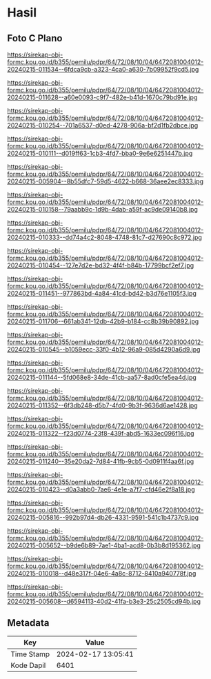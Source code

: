 # Hasil

## Foto C Plano

https://sirekap-obj-formc.kpu.go.id/b355/pemilu/pdpr/64/72/08/10/04/6472081004012-20240215-011534--6fdca9cb-a323-4ca0-a630-7b09952f9cd5.jpg

https://sirekap-obj-formc.kpu.go.id/b355/pemilu/pdpr/64/72/08/10/04/6472081004012-20240215-011628--a60e0093-c9f7-482e-b41d-1670c79bd91e.jpg

https://sirekap-obj-formc.kpu.go.id/b355/pemilu/pdpr/64/72/08/10/04/6472081004012-20240215-010254--701a6537-d0ed-4278-906a-bf2d1fb2dbce.jpg

https://sirekap-obj-formc.kpu.go.id/b355/pemilu/pdpr/64/72/08/10/04/6472081004012-20240215-010111--d019ff63-1cb3-4fd7-bba0-9e6e6251447b.jpg

https://sirekap-obj-formc.kpu.go.id/b355/pemilu/pdpr/64/72/08/10/04/6472081004012-20240215-005904--8b55dfc7-59d5-4622-b668-36aee2ec8333.jpg

https://sirekap-obj-formc.kpu.go.id/b355/pemilu/pdpr/64/72/08/10/04/6472081004012-20240215-010158--79aabb9c-1d9b-4dab-a59f-ac9de09140b8.jpg

https://sirekap-obj-formc.kpu.go.id/b355/pemilu/pdpr/64/72/08/10/04/6472081004012-20240215-010333--dd74a4c2-8048-4748-81c7-d27690c8c972.jpg

https://sirekap-obj-formc.kpu.go.id/b355/pemilu/pdpr/64/72/08/10/04/6472081004012-20240215-010454--127e7d2e-bd32-4f4f-b84b-17799bcf2ef7.jpg

https://sirekap-obj-formc.kpu.go.id/b355/pemilu/pdpr/64/72/08/10/04/6472081004012-20240215-011451--977863bd-4a84-41cd-bd42-b3d76e1105f3.jpg

https://sirekap-obj-formc.kpu.go.id/b355/pemilu/pdpr/64/72/08/10/04/6472081004012-20240215-011706--661ab341-12db-42b9-b184-cc8b39b90892.jpg

https://sirekap-obj-formc.kpu.go.id/b355/pemilu/pdpr/64/72/08/10/04/6472081004012-20240215-010545--b1059ecc-33f0-4b12-96a9-085d4290a6d9.jpg

https://sirekap-obj-formc.kpu.go.id/b355/pemilu/pdpr/64/72/08/10/04/6472081004012-20240215-011144--5fd068e8-34de-41cb-aa57-8ad0cfe5ea4d.jpg

https://sirekap-obj-formc.kpu.go.id/b355/pemilu/pdpr/64/72/08/10/04/6472081004012-20240215-011352--6f3db248-d5b7-4fd0-9b3f-9636d6ae1428.jpg

https://sirekap-obj-formc.kpu.go.id/b355/pemilu/pdpr/64/72/08/10/04/6472081004012-20240215-011322--f23d0774-23f8-439f-abd5-1633ec096f16.jpg

https://sirekap-obj-formc.kpu.go.id/b355/pemilu/pdpr/64/72/08/10/04/6472081004012-20240215-011240--35e20da2-7d84-41fb-9cb5-0d0911f4aa6f.jpg

https://sirekap-obj-formc.kpu.go.id/b355/pemilu/pdpr/64/72/08/10/04/6472081004012-20240215-010423--d0a3abb0-7ae6-4e1e-a7f7-cfd46e2f8a18.jpg

https://sirekap-obj-formc.kpu.go.id/b355/pemilu/pdpr/64/72/08/10/04/6472081004012-20240215-005816--992b97d4-db26-4331-9591-541c1b4737c9.jpg

https://sirekap-obj-formc.kpu.go.id/b355/pemilu/pdpr/64/72/08/10/04/6472081004012-20240215-005652--b9de6b89-7ae1-4ba1-acd8-0b3b8d195362.jpg

https://sirekap-obj-formc.kpu.go.id/b355/pemilu/pdpr/64/72/08/10/04/6472081004012-20240215-010018--d48e317f-04e6-4a8c-8712-8410a940778f.jpg

https://sirekap-obj-formc.kpu.go.id/b355/pemilu/pdpr/64/72/08/10/04/6472081004012-20240215-005608--d6594113-40d2-41fa-b3e3-25c2505cd94b.jpg


## Metadata

| Key        | Value               |
| ---------- | ------------------- |
| Time Stamp | 2024-02-17 13:05:41 |
| Kode Dapil | 6401                |



